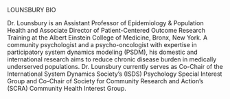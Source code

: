 LOUNSBURY BIO

Dr. Lounsbury is an Assistant Professor of Epidemiology & Population Health and Associate Director of Patient-Centered Outcome Research Training at the Albert Einstein College of Medicine, Bronx, New York. A community psychologist and a psycho-oncologist with expertise in participatory system dynamics modeling (PSDM), his domestic and international research aims to reduce chronic disease burden in medically underserved populations. Dr. Lounsbury currently serves as Co-Chair of the International System Dynamics Society’s (ISDS) Psychology Special Interest Group and Co-Chair of Society for Community Research and Action’s (SCRA) Community Health Interest Group.
